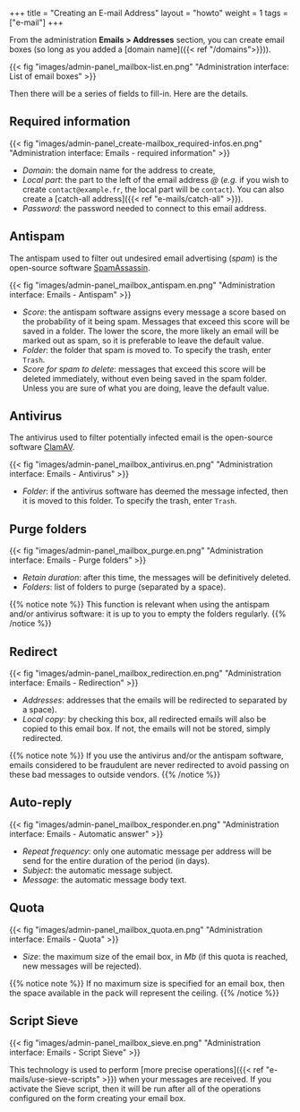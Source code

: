 +++
title = "Creating an E-mail Address"
layout = "howto"
weight = 1
tags = ["e-mail"]
+++

From the administration **Emails > Addresses** section, you can create email boxes (so long as you added a [domain name]({{< ref "/domains">}})).

{{< fig "images/admin-panel_mailbox-list.en.png" "Administration interface: List of email boxes" >}}

Then there will be a series of fields to fill-in. Here are the details.

## Required information

{{< fig "images/admin-panel_create-mailbox_required-infos.en.png" "Administration interface: Emails - required information" >}}

- *Domain*: the domain name for the address to create,
- *Local part*: the part to the left of the email address _@_ (_e.g._ if you wish to create `contact@example.fr`, the local part will be `contact`). You can also create a [catch-all address]({{< ref "e-mails/catch-all" >}}).
- *Password*: the password needed to connect to this email address.

## Antispam

The antispam used to filter out undesired email advertising (*spam*) is the open-source software [SpamAssassin](http://spamassassin.apache.org/).

{{< fig "images/admin-panel_mailbox_antispam.en.png" "Administration interface: Emails - Antispam" >}}

- *Score*: the antispam software assigns every message a score based on the probability of it being spam. Messages that exceed this score will be saved in a folder. The lower the score, the more likely an email will be marked out as spam, so it is preferable to leave the default value.
- *Folder*: the folder that spam is moved to. To specify the trash, enter `Trash`.
- *Score for spam to delete*: messages that exceed this score will be deleted immediately, without even being saved in the spam folder. Unless you are sure of what you are doing, leave the default value.

## Antivirus

The antivirus used to filter potentially infected email is the open-source software [ClamAV](http://www.clamav.net/).

{{< fig "images/admin-panel_mailbox_antivirus.en.png" "Administration interface: Emails - Antivirus" >}}

- *Folder*: if the antivirus software has deemed the message infected, then it is moved to this folder. To specify the trash, enter `Trash`.

## Purge folders

{{< fig "images/admin-panel_mailbox_purge.en.png" "Administration interface: Emails - Purge folders" >}}

- *Retain duration*: after this time, the messages will be definitively deleted.
- *Folders*: list of folders to purge (separated by a space).

{{% notice note %}}
This function is relevant when using the antispam and/or antivirus software: it is up to you to empty the folders regularly.
{{% /notice %}}

## Redirect

{{< fig "images/admin-panel_mailbox_redirection.en.png" "Administration interface: Emails - Redirection" >}}

- *Addresses*: addresses that the emails will be redirected to separated by a space).
- *Local copy*: by checking this box, all redirected emails will also be copied to this email box. If not, the emails will not be stored, simply redirected.

{{% notice note %}}
If you use the antivirus and/or the antispam software, emails considered to be fraudulent are never redirected to avoid passing on these bad messages to outside vendors.
{{% /notice %}}

## Auto-reply

{{< fig "images/admin-panel_mailbox_responder.en.png" "Administration interface: Emails - Automatic answer" >}}

- *Repeat frequency*: only one automatic message per address will be send for the entire duration of the period (in days).
- *Subject*: the automatic message subject.
- *Message*: the automatic message body text.

## Quota

{{< fig "images/admin-panel_mailbox_quota.en.png" "Administration interface: Emails - Quota" >}}

- *Size*: the maximum size of the email box, in *Mb* (if this quota is reached, new messages will be rejected).

{{% notice note %}}
If no maximum size is specified for an email box, then the space available in the pack will represent the ceiling.
{{% /notice %}}

## Script Sieve

{{< fig "images/admin-panel_mailbox_sieve.en.png" "Administration interface: Emails - Script Sieve" >}}

This technology is used to perform [more precise operations]({{< ref "e-mails/use-sieve-scripts" >}}) when your messages are received. If you activate the Sieve script, then it will be run after all of the operations configured on the form creating your email box.
